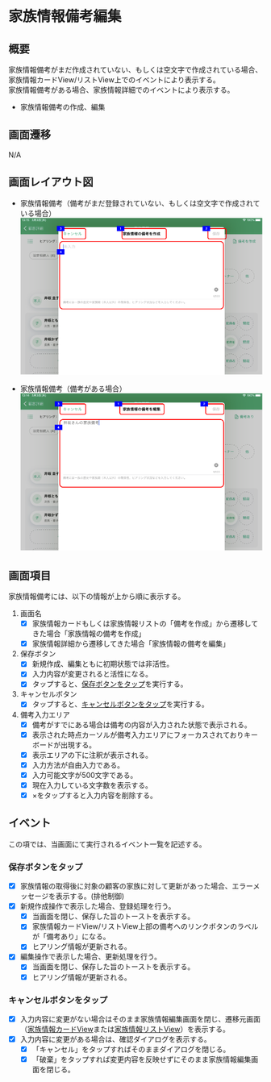 # 家族情報備考編集

## 概要

家族情報備考がまだ作成されていない、もしくは空文字で作成されている場合、家族情報カードView/リストView上でのイベントにより表示する。  
家族情報備考がある場合、家族情報詳細でのイベントにより表示する。

- 家族情報備考の作成、編集

## 画面遷移

N/A

## 画面レイアウト図

- 家族情報備考（備考がまだ登録されていない、もしくは空文字で作成されている場合）
![家族情報作成](./images/家族情報備考作成.drawio.png)

- 家族情報備考（備考がある場合）
![家族情報編集](./images/家族情報備考編集.drawio.png)

## 画面項目

家族情報備考には、以下の情報が上から順に表示する。

1. 画面名
    - [x] 家族情報カードもしくは家族情報リストの「備考を作成」から遷移してきた場合「家族情報の備考を作成」
    - [x] 家族情報詳細から遷移してきた場合「家族情報の備考を編集」
2. 保存ボタン
    - [x] 新規作成、編集ともに初期状態では非活性。
    - [x] 入力内容が変更されると活性になる。
    - [x] タップすると、[保存ボタンをタップ](#保存ボタンをタップ)を実行する。
3. キャンセルボタン
    - [x] タップすると、[キャンセルボタンをタップ](#キャンセルボタンをタップ)を実行する。
4. 備考入力エリア
    - [x] 備考がすでにある場合は備考の内容が入力された状態で表示される。
    - [x] 表示された時点カーソルが備考入力エリアにフォーカスされておりキーボードが出現する。
    - [x] 表示エリアの下に注釈が表示される。
    - [x] 入力方法が自由入力である。
    - [x] 入力可能文字が500文字である。
    - [x] 現在入力している文字数を表示する。
    - [x] ×をタップすると入力内容を削除する。

## イベント

この項では、当画面にて実行されるイベント一覧を記述する。

### 保存ボタンをタップ

- [x] 家族情報の取得後に対象の顧客の家族に対して更新があった場合、エラーメッセージを表示する。(排他制御)
- [x] 新規作成操作で表示した場合、登録処理を行う。
  - [x] 当画面を閉じ、保存した旨のトーストを表示する。
  - [x] 家族情報カードView/リストView上部の備考へのリンクボタンのラベルが「備考あり」になる。
  - [x] ヒアリング情報が更新される。
- [x] 編集操作で表示した場合、更新処理を行う。
  - [x] 当画面を閉じ、保存した旨のトーストを表示する。
  - [x] ヒアリング情報が更新される。

### キャンセルボタンをタップ

- [x] 入力内容に変更がない場合はそのまま家族情報編集画面を閉じ、遷移元画面（[家族情報カードView](家族情報カードView.md)または[家族情報リストView](家族情報リストView.md)）を表示する。
- [x] 入力内容に変更がある場合は、確認ダイアログを表示する。
  - [x] 「キャンセル」をタップすればそのままダイアログを閉じる。
  - [x] 「破棄」をタップすれば変更内容を反映せずにそのまま家族情報編集画面を閉じる。
